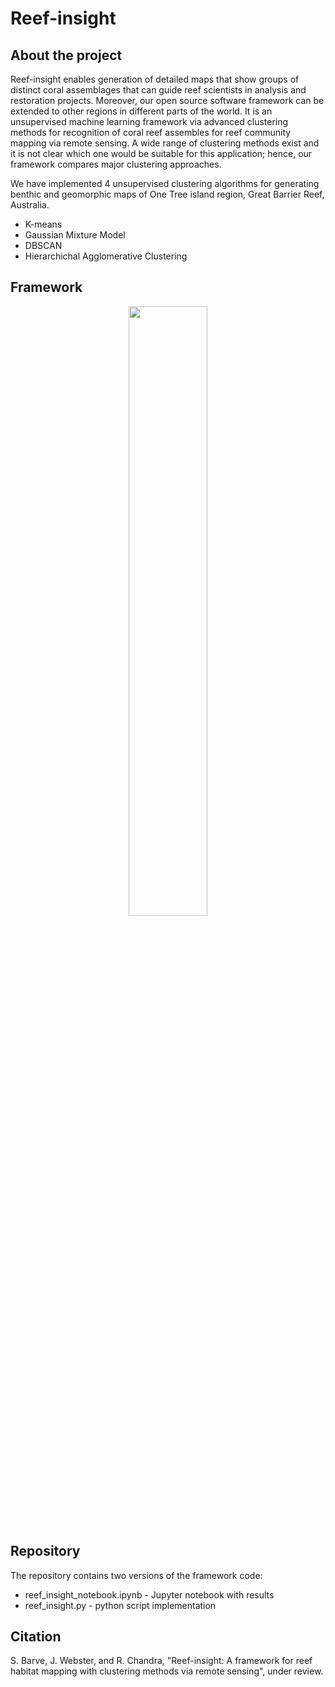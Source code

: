 # Reef-insight

## About the project
Reef-insight enables generation of detailed maps that show groups of distinct coral assemblages that can guide reef scientists in analysis and restoration projects. Moreover, our open  source software framework can be extended to other regions in different parts of the world. It is an unsupervised machine learning framework via advanced clustering methods for recognition  of coral reef assembles for reef community mapping via remote sensing. A wide range of clustering methods exist and it is not clear which one would be suitable for this application; hence, our framework compares  major clustering approaches.

We have implemented 4 unsupervised clustering algorithms for generating benthic and geomorphic maps of One Tree island region, Great Barrier Reef, Australia. 
- K-means
- Gaussian Mixture Model
- DBSCAN
- Hierarchichal Agglomerative Clustering

## Framework
<p align="center" width="50%">
    <img width="50%" src="https://github.com/DARE-ML/reefmonitoring_satellite/blob/main/Framework-flowchart.png?raw=true">   
</p>

## Repository
The repository contains two versions of the framework code:
- reef_insight_notebook.ipynb - Jupyter notebook with results
- reef_insight.py - python script implementation

## Citation
S. Barve, J. Webster, and R. Chandra, "Reef-insight: A framework for reef habitat mapping  with clustering methods via remote sensing", under review. 
